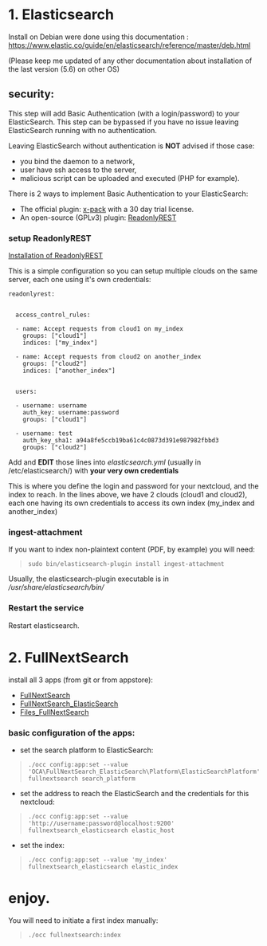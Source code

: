 


# 1. Elasticsearch

Install on Debian were done using this documentation : https://www.elastic.co/guide/en/elasticsearch/reference/master/deb.html

(Please keep me updated of any other documentation about installation of the last version (5.6) on other OS)


## security:

This step will add Basic Authentication (with a login/password) to your ElasticSearch. This step can be bypassed if you have no issue leaving ElasticSearch running with no authentication.

Leaving ElasticSearch without authentication is **NOT** advised if those case:

- you bind the daemon to a network,
- user have ssh access to the server,
- malicious script can be uploaded and executed (PHP for example).

There is 2 ways to implement Basic Authentication to your ElasticSearch:

- The official plugin: [x-pack](https://www.elastic.co/guide/en/x-pack/current/xpack-introduction.html) with a 30 day trial license.
- An open-source (GPLv3) plugin: [ReadonlyREST](https://github.com/sscarduzio/elasticsearch-readonlyrest-plugin)


### setup ReadonlyREST

[Installation of ReadonlyREST](https://readonlyrest.com/documentation/index.html#Overview--Installing)


This is a simple configuration so you can setup multiple clouds on the same server, each one using it's own credentials:
```
readonlyrest:


  access_control_rules:

  - name: Accept requests from cloud1 on my_index
    groups: ["cloud1"]
    indices: ["my_index"]

  - name: Accept requests from cloud2 on another_index
    groups: ["cloud2"]
    indices: ["another_index"]


  users:

  - username: username
    auth_key: username:password
    groups: ["cloud1"]

  - username: test
    auth_key_sha1: a94a8fe5ccb19ba61c4c0873d391e987982fbbd3
    groups: ["cloud2"]
```

Add and **EDIT** those lines into _elasticsearch.yml_ (usually in /etc/elasticsearch/) with **your very own credentials**

This is where you define the login and password for your nextcloud, and the index to reach. In the lines above, we have 2 clouds (cloud1 and cloud2), each one having its own credentials to access its own index (my_index and another_index)


### ingest-attachment

If you want to index non-plaintext content (PDF, by example) you will need:

>     sudo bin/elasticsearch-plugin install ingest-attachment

Usually, the elasticsearch-plugin executable is in _/usr/share/elasticsearch/bin/_

### Restart the service

Restart elasticsearch.

# 2. FullNextSearch

install all 3 apps (from git or from appstore):

- [FullNextSearch](https://github.com/nextcloud/nextant/tree/fullnextsearch)  
- [FullNextSearch_ElasticSearch](https://github.com/daita/fullnextsearch_elasticsearch)
- [Files_FullNextSearch](https://github.com/daita/files_fullnextsearch)



 

### basic configuration of the apps:

- set the search platform to ElasticSearch:
>     ./occ config:app:set --value 'OCA\FullNextSearch_ElasticSearch\Platform\ElasticSearchPlatform' fullnextsearch search_platform

- set the address to reach the ElasticSearch and the credentials for this nextcloud:
>     ./occ config:app:set --value 'http://username:password@localhost:9200' fullnextsearch_elasticsearch elastic_host

- set the index:
>     ./occ config:app:set --value 'my_index' fullnextsearch_elasticsearch elastic_index



# enjoy.

You will need to initiate a first index manually:

>     ./occ fullnextsearch:index



